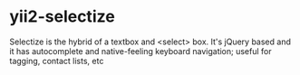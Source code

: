 yii2-selectize
==============

Selectize is the hybrid of a textbox and &lt;select> box. It's jQuery based and it has autocomplete and native-feeling keyboard navigation; useful for tagging, contact lists, etc
